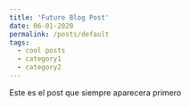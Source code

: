 ```yaml
---
title: 'Future Blog Post'
date: 06-01-2020
permalink: /posts/default
tags:
  - cool posts
  - category1
  - category2
---
```


Este es el post que siempre aparecera primero
